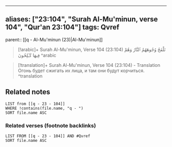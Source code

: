 
---
aliases: ["23:104", "Surah Al-Mu'minun, verse 104", "Qur'an 23:104"]
tags: Qvref
---

parent:: [[q - Al-Mu'minun (23)|Al-Mu'minun]]

> [!arabic]+ Surah Al-Mu'minun, Verse 104 (23:104)
> <span class="quran-arabic">تَلْفَحُ وُجُوهَهُمُ ٱلنَّارُ وَهُمْ فِيهَا كَـٰلِحُونَ</span>
^arabic

> [!translation]+ Surah Al-Mu'minun, Verse 104 (23:104) - Translation
> Огонь будет сжигать их лица, и там они будут корчиться.
^translation



## Related notes
```dataview
LIST from [[q - 23 - 104]]
WHERE !contains(file.name, "q - ")
SORT file.name ASC
```

### Related verses (footnote backlinks)
```dataview
LIST FROM [[q - 23 - 104]] AND #Qvref
SORT file.name ASC
```

